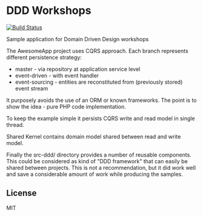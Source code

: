 # DDD Workshops

[![Build Status](https://travis-ci.org/tswiackiewicz/ddd-workshops.png?branch=master)](https://travis-ci.org/tswiackiewicz/ddd-workshops)

Sample application for Domain Driven Design workshops 

The AwesomeApp project uses CQRS approach. Each branch represents different persistence strategy:
  * master - via repository at application service level 
  * event-driven - with event handler
  * event-sourcing - entities are reconstituted from (previously stored) event stream 

It purposely avoids the use of an ORM or known frameworks. The point is to show the idea - pure PHP code implementation.

To keep the example simple it persists CQRS write and read model in single thread.  

Shared Kernel contains domain model shared between read and write model. 

Finally the src-ddd/ directory provides a number of reusable components. This could be considered as kind of "DDD framework" that can easily be shared between projects. This is not a recommendation, but it did work well and save a considerable amount of work while producing the samples.


## License

MIT


